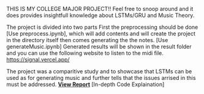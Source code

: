 THIS IS MY COLLEGE MAJOR PROJECT!!
Feel free to snoop around and it does provides insightfull knowledge about LSTMs/GRU and Music Theory.


The project is divided into two parts
First the preprocessing should be done [Use preprocess.ipynb], which will add contents and will create the project in the directory itself
then comes generating the the notes. [Use generateMusic.ipynb]
Generated results will be shown in the result folder and you can use the following website to listen to the midi file. 
https://signal.vercel.app/

The project was a comparitive study and to showcase that LSTMs can be used as for generating music and further tells that the issues arrised in this must be addressed.
[**View Report**]()
[In-depth Code Explaination]
